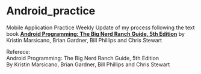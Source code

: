 # Android_practice
Mobile Application Practice
Weekly Update of my process following the text book **[Android Programming: The Big Nerd Ranch Guide, 5th Edition](https://bignerdranch.com/books/android-programming-the-big-nerd-ranch-guide-5th-edition/)** by Kristin Marsicano, Brian Gardner, Bill Phillips and Chris Stewart 

Referece: \
Android Programming: The Big Nerd Ranch Guide, 5th Edition\
By Kristin Marsicano, Brian Gardner, Bill Phillips and Chris Stewart
